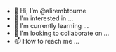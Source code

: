 - 👋 Hi, I’m @alirembtourne
- 👀 I’m interested in ...
- 🌱 I’m currently learning ...
- 💞️ I’m looking to collaborate on ...
- 📫 How to reach me ...

<!---
alirembtourne/alirembtourne is a ✨ special ✨ repository because its `README.md` (this file) appears on your GitHub profile.
You can click the Preview link to take a look at your changes.
--->
